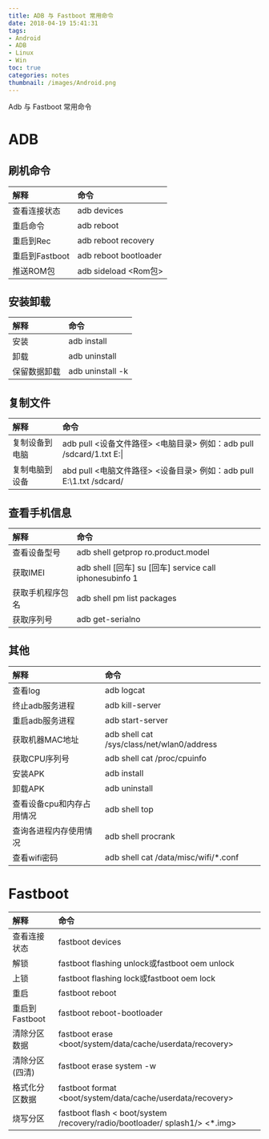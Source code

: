 ```yaml
---
title: ADB 与 Fastboot 常用命令
date: 2018-04-19 15:41:31
tags:
- Android
- ADB
- Linux
- Win
toc: true
categories: notes
thumbnail: /images/Android.png
---
```

Adb 与 Fastboot 常用命令
<!--more-->
# ADB
## 刷机命令
|解释|命令|
|:---|:---|
|查看连接状态|adb devices|
|重启命令|adb reboot|
|重启到Rec|adb reboot recovery
|重启到Fastboot|adb reboot bootloader|
|推送ROM包|adb sideload <Rom包>|

## 安装卸载
|解释|命令|
|:---|:---|
|安装|adb install <package>|
|卸载|adb uninstall <package>|
|保留数据卸载|adb uninstall -k <package>|

## 复制文件
|解释|命令|
|:---|:---|
|复制设备到电脑|adb pull <设备文件路径> <电脑目录> 例如：adb pull /sdcard/1.txt E:\|
|复制电脑到设备|abd pull <电脑文件路径> <设备目录> 例如：adb pull E:\1.txt /sdcard/|

## 查看手机信息
|解释|命令|
|:---|:---|
|查看设备型号|adb shell getprop ro.product.model|
|获取IMEI|adb shell [回车] su [回车] service call iphonesubinfo 1
|获取手机程序包名|adb shell pm list packages|
|获取序列号|adb get-serialno|

## 其他
|解释|命令|
|:---|:---|
|查看log|adb logcat|
|终止adb服务进程|adb kill-server|
|重启adb服务进程|adb start-server|
|获取机器MAC地址|adb shell  cat /sys/class/net/wlan0/address|
|获取CPU序列号|adb shell cat /proc/cpuinfo|
|安装APK|adb install <apkfile>|
|卸载APK|adb uninstall <package>|
|查看设备cpu和内存占用情况|adb shell top|
|查询各进程内存使用情况|adb shell procrank|
|查看wifi密码|adb shell cat /data/misc/wifi/*.conf|


# Fastboot
|解释|命令|
|:---|:---|
|查看连接状态|fastboot devices|
|解锁|fastboot flashing unlock或fastboot oem unlock|
|上锁|fastboot flashing lock或fastboot oem lock|
|重启|fastboot reboot|
|重启到Fastboot|fastboot reboot-bootloader|
|清除分区数据|fastboot erase <boot/system/data/cache/userdata/recovery>|
|清除分区(四清)|fastboot erase system -w|
|格式化分区数据|fastboot format <boot/system/data/cache/userdata/recovery>|
|烧写分区|fastboot flash < boot/system /recovery/radio/bootloader/ splash1/> <*.img>|
